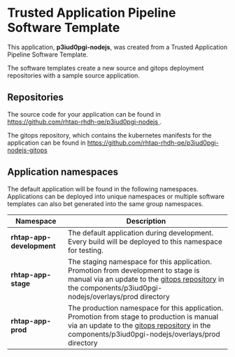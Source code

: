 # Trusted Application Pipeline Software Template

This application, **p3iud0pgi-nodejs**, was created from a Trusted Application Pipeline Software Template.

The software templates create a new source and gitops deployment repositories with a sample source application. 

## Repositories

The source code for your application can be found in [https://github.com/rhtap-rhdh-qe/p3iud0pgi-nodejs ](https://github.com/rhtap-rhdh-qe/p3iud0pgi-nodejs ).
 
The gitops repository, which contains the kubernetes manifests for the application can be found in 
[https://github.com/rhtap-rhdh-qe/p3iud0pgi-nodejs-gitops ](https://github.com/rhtap-rhdh-qe/p3iud0pgi-nodejs-gitops ) 

## Application namespaces 

The default application will be found in the following namespaces. Applications can be deployed into unique namespaces or multiple software templates can also bet generated into the same group namespaces.  

|  Namespace   |  Description   |  
| -------- | -------- |   
| **rhtap-app-development** | The default application during development. Every build will be deployed to this namespace for testing. | 
| **rhtap-app-stage** | The staging namespace for this application. Promotion from development to stage is manual via an update to the [gitops repository](https://github.com/rhtap-rhdh-qe/p3iud0pgi-nodejs-gitops ) in the components/p3iud0pgi-nodejs/overlays/prod directory |  
| **rhtap-app-prod** | The production namespace for this application. Promotion from stage to production is manual via an update to the [gitops repository](https://github.com/rhtap-rhdh-qe/p3iud0pgi-nodejs-gitops ) in the components/p3iud0pgi-nodejs/overlays/prod directory | 